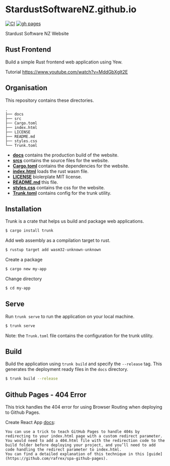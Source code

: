 # StardustSoftwareNZ.github.io

[![CI](https://github.com/StardustSoftwareNZ/StardustSoftwareNZ.github.io/actions/workflows/ci.yml/badge.svg)](https://github.com/StardustSoftwareNZ/StardustSoftwareNZ.github.io/actions/workflows/ci.yml)
[![gh pages](https://github.com/StardustSoftwareNZ/StardustSoftwareNZ.github.io/actions/workflows/pages/pages-build-deployment/badge.svg)](https://github.com/StardustSoftwareNZ/StardustSoftwareNZ.github.io/actions/workflows/pages/pages-build-deployment)

Stardust Software NZ Website

## Rust Frontend

Build a simple Rust frontend web application using Yew.

Tutorial https://www.youtube.com/watch?v=MddGbXgIt2E

## Organisation

This repository contains these directories.

```
.
├── docs
├── src
├── Cargo.toml
├── index.html
├── LICENSE
├── README.md
├── styles.css
└── Trunk.toml
```

- [**docs**](docs) contains the production build of the website.
- [**srcs**](src) contains the source files for the website.
- [**Cargo.toml**](Cargo.toml) contains the dependencies for the website.
- [**index.html**](index.html) loads the rust wasm file.
- [**LICENSE**](LICENSE) biolerplate MIT license.
- [**README.md**](README.md) this file.
- [**styles.css**](styles.css) contains the css for the website.
- [**Trunk.toml**](Trunk.toml) contains config for the trunk utility.

## Installation

Trunk is a crate that helps us build and package web applications.

```bash
$ cargo install trunk
```

Add web assembly as a compilation target to rust.

```bash
$ rustup target add wasm32-unknown-unknown
```

Create a package

```bash
$ cargo new my-app
```

Change directory

```bash
$ cd my-app
```

## Serve

Run `trunk serve` to run the application on your local machine.

```bash
$ trunk serve
```

Note: the `Trunk.toml` file contains the configuration for the trunk utility.

## Build

Build the application using `trunk build` and specify the `--release` tag. This generates the deployment ready files in the `docs` directory.

```bash
$ trunk build --release
```

## Github Pages - 404 Error

This trick handles the 404 error for using Browser Routing when deploying to Github Pages.

Create React App [docs](https://create-react-app.dev/docs/deployment/#github-pages):

    You can use a trick to teach GitHub Pages to handle 404s by redirecting to your index.html page with a custom redirect parameter.
    You would need to add a 404.html file with the redirection code to the build folder before deploying your project, and you’ll need to add code handling the redirect parameter to index.html.
    You can find a detailed explanation of this technique in this [guide](https://github.com/rafrex/spa-github-pages).
